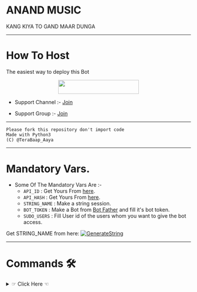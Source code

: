 # ANAND MUSIC

   KANG KIYA TO GAND MAAR DUNGA

-------------

# How To Host
The easiest way to deploy this Bot
<p align="center"><a href="https://heroku.com/deploy?template=https://github.com/TITAN-OP/MUSIC-BOT"> <img src="https://img.shields.io/badge/Deploy%20To%20Heroku-red?style=for-the-badge&logo=heroku" width="220" height="38.45"/></a></p>


- Support Channel :- [Join](http://t.me/Join7546)

- Support Group :- [Join](https://t.me/x_fighter_op)

---------------
```
Please fork this repository don't import code
Made with Python3
(C) @TeraBaap_Aaya

```
----------------


# Mandatory Vars.

- Some Of The Mandatory Vars Are :-
   - `API_ID` : Get Yours From [here](my.telegram.org).
   - `API_HASH` : Get Yours From [here](my.telegram.org).
   - `STRING_NAME` : Make a string session.
   - `BOT_TOKEN` : Make a Bot from [Bot Father](https://t.me/botfather) and fill it's bot token.
   - `SUDO_USERS` : Fill User id of the users whom you want to give the bot access.

Get STRING_NAME from here:  [![GenerateString](https://img.shields.io/badge/repl.it-generateString-yellowgreen)](https://replit.com/@QueenArzoo/VCPlayBot)

----------------



# Commands 🛠
<details>
<summary>☞ Click Here ☜</summary>
- `/play <song name>` - play song you requested
- `/dplay <song name>` - play song you requested via deezer
- `/splay <song name>` - play song you requested via jio saavn
- `/playlist` - Show now playing list
- `/current` - Show now playing
- `/song <song name>` - download songs you want quickly
- `/search <query>` - search videos on youtube with details
- `/deezer <song name>` - download songs you want quickly via deezer
- `/saavn <song name>` - download songs you want quickly via saavn
- `/video <song name>` - download videos you want quickly
<details>
--------------
# Admins only.
<details>
<summary>☞ Click Here ☜</summary>
- `/player` - open music player settings panel
- `/pause` - pause song play
- `/resume` - resume song play
- `/skip` - play next song
- `/end` - stop music play
- `/userbotjoin` - invite assistant to your chat
- `/userbotleave` - remove assistant from your chat
- `/admincache` - Refresh admin list
<details>
--------------
# Commands for Channel Music Play 🛠
<details>
<summary>☞ Click Here ☜</summary>
For linked group admins only:
- `/cplay <song name>` - play song you requested
- `/cplay <reply to link>` - play replied youtube link
- `/cplay <reply to audio>` - play replied file
- `/cdplay <song name>` - play song you requested via deezer
- `/csplay <song name>` - play song you requested via jio saavn
- `/cplaylist` - Show now playing list
- `/cccurrent` - Show now playing
- `/cplayer` - open music player settings panel
- `/cpause` - pause song play
- `/cresume` - resume song play
- `/cskip` - play next song
- `/cend` - stop music play
- `/userbotjoinchannel` - invite assistant to your chat
* channel is also can be used instead of c
<details>
--------------
If you donlt like to play in linked channel:
 1. Get your channel ID.
 2. Rename your group to: Channel Music: your_channel_id
 3. Add @VCPlayBot as Channel admin with full perms
 4. add helper to channel
 5. Simply send commands in your group.
--------------
# Commands for Sudo Users ⚔️
<details>
<summary>☞ Click Here ☜</summary>
- `/userbotleaveall` - remove assistant from all chats
- `/gcast <reply to message>` - globally brodcast replied message to all chats
- `/pmpermit [on/off]` - enable/disable pmpermit message
<details>
--------------
# Pmpermit
- `.a` - approove someone to pm you
- `.da` - disapproove someone to pm you
+ Sudo Users can execute any command in any groups
--------------
#### Special Credits
- Owner Of Repository - [**тєcнησ✘ρяσ**](https://GitHub.com/Titan-OP)

- Owner Of Music Bot - [Anand Kumar](Https://t.me/Anand_is_op)
--------------
